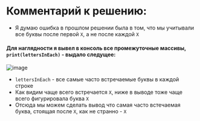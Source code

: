 # Комментарий к решению:
+ Я думаю ошибка в прошлом решении была в том, что мы учитывали все буквы после первой `X`, а не после каждой `X`

#### Для наглядности я вывел в консоль все промежуточные массивы, `print(lettersInEach)` - выдало следущее:


![image](https://github.com/LCcodder/Polyakov-24-255/assets/90574763/46f7a167-0b8c-43a5-b1ac-1e1bd6406fa2)

+ `lettersInEach` - все самые часто встречаемые буквы в каждой строке
+ Как видим чаще всего встречается `X`, ниже в выводе тоже чаще всего фигурировала буква `X`
+ Отсюда мы можем сделать вывод что самая часто встечаемая буква, стоящая после `X`, как не странно - `X`  
